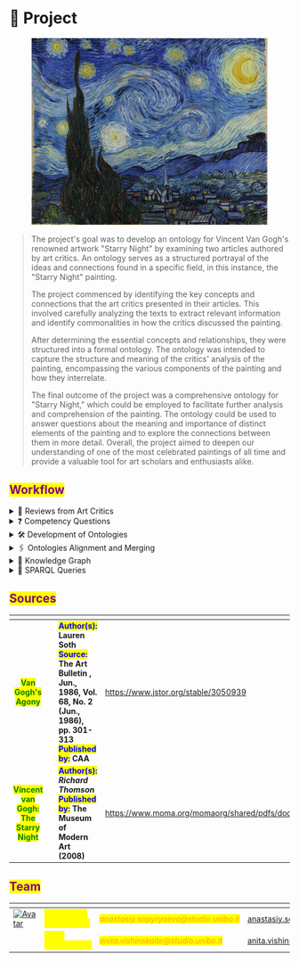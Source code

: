 # 🔎 Project

<figure><img src=".gitbook/assets/Van_Gogh_-_Starry_Night.jpg" alt=""><figcaption></figcaption></figure>

> The project's goal was to develop an ontology for Vincent Van Gogh's renowned artwork "Starry Night" by examining two articles authored by art critics. An ontology serves as a structured portrayal of the ideas and connections found in a specific field, in this instance, the "Starry Night" painting.
>
> The project commenced by identifying the key concepts and connections that the art critics presented in their articles. This involved carefully analyzing the texts to extract relevant information and identify commonalities in how the critics discussed the painting.
>
> After determining the essential concepts and relationships, they were structured into a formal ontology. The ontology was intended to capture the structure and meaning of the critics' analysis of the painting, encompassing the various components of the painting and how they interrelate.
>
> The final outcome of the project was a comprehensive ontology for "Starry Night," which could be employed to facilitate further analysis and comprehension of the painting. The ontology could be used to answer questions about the meaning and importance of distinct elements of the painting and to explore the connections between them in more detail. Overall, the project aimed to deepen our understanding of one of the most celebrated paintings of all time and provide a valuable tool for art scholars and enthusiasts alike.

## <mark style="color:purple;">Workflow</mark>

<details>

<summary>📑 Reviews from Art Critics</summary>

_We have selected a pair of reviews written by art critics for analysis. The two reviews in question are titled "Van Gogh's Agony," authored by Lauren Soth, and "Vincent Van Gogh: The Starry Night," written by Richard Thomson. Our intention is to carefully examine and dissect the contents of these reviews, exploring the various perspectives, insights, and criticisms put forth by the respective authors._&#x20;

</details>

<details>

<summary>❓ <strong></strong> Competency Questions</summary>

_In the second step, we generated a series of competency questions designed to elicit the most relevant pieces of information from the source texts. By asking targeted questions, we hope to uncover the underlying themes and perspectives present in the texts, and gain a more comprehensive understanding of the ways in which Van Gogh's work has been received and evaluated. Through this process, we aim to develop a nuanced and well-informed perspective on the reviews and the broader discourse surrounding Van Gogh's art._

</details>

<details>

<summary> 🛠️ Development of Ontologies</summary>

_In this step, we focused on developing two ontologies to model a corpus of text as a network of classes and properties. Ontologies are frameworks that allow us to represent complex information in a structured and organized manner, making it easier to analyze and understand. The two ontologies we developed can be used to identify patterns and relationships within the corpus of text. By modeling the text as a network of classes and properties, we can gain a better understanding of how different concepts and ideas relate to one another._

</details>

<details>

<summary>🖇️ Ontologies Alignment and Merging</summary>

Step 4 requires aligning and merging ontologies developed in the third step. This step is essential for creating a comprehensive and accurate representation of the domain being studied. In order to align and merge the ontologies, the developed ontologies are compared to identify similarities and differences between them. Once the similarities and differences have been identified, the corresponding elements of the ontologies are mapped together to create a unified ontology. To further populate the aligned and merged ontologies, significant individuals related to the domain are added.

</details>

<details>

<summary>🧠 Knowledge Graph</summary>

The 5th step entails constructing a knowledge graph using a tool called RDFGrapher. RDFGrapher is an online application that enables users to visualize and explore RDF (Resource Description Framework) graphs. The knowledge graph is constructed by extracting relevant data from the ontology and organizing it into a format that can be easily represented as a graph. The resulting graph is then inputted into RDFGrapher, where it can be customized to highlight specific nodes or relationships.

</details>

<details>

<summary>👾 SPARQL Queries</summary>

The last step involves using SPARQL queries to answer competency questions. To answer competency questions using SPARQL, a series of queries are developed based on the ontologies and the specific questions being asked. These queries are designed to retrieve the relevant data from the ontology and present it in a format that can be easily understood and analyzed.

</details>

## <mark style="color:purple;">Sources</mark>

<table data-card-size="large" data-view="cards"><thead><tr><th align="center"></th><th align="center"></th><th></th><th data-type="content-ref"></th><th data-type="files"></th></tr></thead><tbody><tr><td align="center"><mark style="color:green;"><strong>Van Gogh's Agony</strong></mark></td><td align="center"><img src=".gitbook/assets/image.png" alt=""></td><td><mark style="color:blue;"><strong>Author(s):</strong></mark><strong> Lauren Soth</strong><br><mark style="color:blue;"><strong>Source:</strong></mark><strong> The Art Bulletin , Jun., 1986, Vol. 68, No. 2 (Jun., 1986), pp. 301-313</strong><br><mark style="color:blue;"><strong>Published by:</strong></mark><strong> CAA</strong></td><td><a href="https://www.jstor.org/stable/3050939">https://www.jstor.org/stable/3050939</a></td><td><a href=".gitbook/assets/Lauren_Soth_Van_Gogh&#x27;s_Agony (1).pdf">Lauren_Soth_Van_Gogh's_Agony (1).pdf</a></td></tr><tr><td align="center"><mark style="color:green;"><strong>Vincent van Gogh: The Starry Night</strong></mark></td><td align="center"><img src=".gitbook/assets/image (1).png" alt=""></td><td><mark style="color:blue;"><strong>Author(s):</strong></mark><strong> </strong><em><strong>Richard Thomson</strong></em><br><em><mark style="color:blue;"><strong></strong></mark></em><mark style="color:blue;"><strong>Published by:</strong></mark><strong> The Museum of Modern Art (2008)</strong></td><td><a href="https://www.moma.org/momaorg/shared/pdfs/docs/learn/courses/Thomson_Van_Gogh_The_Starry_Night.pdf">https://www.moma.org/momaorg/shared/pdfs/docs/learn/courses/Thomson_Van_Gogh_The_Starry_Night.pdf</a></td><td><a href=".gitbook/assets/Richard_Thomson_Vincent_Van_Gogh_The_Starry_Night.pdf">Richard_Thomson_Vincent_Van_Gogh_The_Starry_Night.pdf</a></td></tr></tbody></table>

## <mark style="color:purple;">Team</mark>

<table data-card-size="large" data-view="cards"><thead><tr><th></th><th></th><th></th><th data-type="users" data-multiple></th></tr></thead><tbody><tr><td><a href="https://avatars.githubusercontent.com/u/92544836?v=4"><img src="https://avatars.githubusercontent.com/u/92544836?v=4" alt="Avatar"></a></td><td><mark style="color:yellow;"><strong>Anastasiya Sopyryaeva</strong></mark></td><td><em><mark style="color:orange;">anastasiy.sopyryaeva@studio.unibo.it</mark></em></td><td><a href="https://app.gitbook.com/u/ohUG5DdNIyVKS3Bj9zJKgdcbypE3">anastasiy.sopyryaeva</a></td></tr><tr><td><img src=".gitbook/assets/anita" alt=""></td><td><mark style="color:yellow;"><strong>Anita Vishinskaite</strong></mark></td><td><em><mark style="color:orange;">anita.vishinskaite@studio.unibo.it</mark></em></td><td><a href="https://app.gitbook.com/u/ykzyfOxYzpUtcwsOOOqEh9f6qCP2">anita.vishinskaite</a></td></tr></tbody></table>

